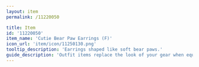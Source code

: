 ```yaml
---
layout: item
permalink: /11220050

title: Item
id: '11220050'
item_name: 'Cutie Bear Paw Earrings (F)'
icon_url: 'item/icon/11250130.png'
tooltip_description: 'Earrings shaped like soft bear paws.'
guide_description: 'Outfit items replace the look of your gear when equipped.'
---
```

